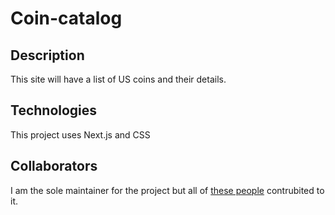 # Coin-catalog

## Description
This site will have a list of US coins and their details.

## Technologies 
This project uses Next.js and CSS

## Collaborators
I am the sole maintainer for the project but all of [these people](https://github.com/Coin-Catalog/Coin-catalog/graphs/contributors) contrubited to it.
